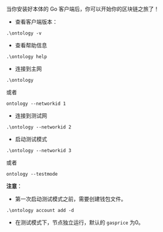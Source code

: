 
当你安装好本体的 Go 客户端后，你可以开始你的区块链之旅了！

- 查看客户端版本：

```shell
.\ontology -v
```

- 查看帮助信息

```shell
.\ontology help
```

- 连接到主网

```shell
.\ontology
```

或者

```shell
ontology --networkid 1
```

- 连接到测试网

```shell
.\ontology --networkid 2
```

- 启动测试模式

```shell
.\ontology --networkid 3
```

或者

```shell
ontology --testmode
```

**注意**： 

- 第一次启动测试模式之前，需要创建钱包文件。

```shell
.\ontology account add -d
```

- 在测试模式下，节点独立运行，默认的 `gasprice` 为0。
